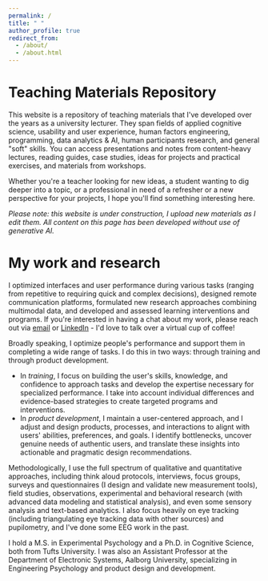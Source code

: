 ```yaml
---
permalink: /
title: " "
author_profile: true
redirect_from: 
  - /about/
  - /about.html
---
```


Teaching Materials Repository
======
This website is a repository of teaching materials that I've developed over the years as a university lecturer. They span fields of applied cognitive science, usability and user experience, human factors engineering, programming, data analytics & AI, human participants research, and general "soft" skills. You can access presentations and notes from content-heavy lectures, reading guides, case studies, ideas for projects and practical exercises, and materials from workshops. 

Whether you're a teacher looking for new ideas, a student wanting to dig deeper into a topic, or a professional in need of a refresher or a new perspective for your projects, I hope you'll find something interesting here. 

_Please note: this website is under construction, I upload new materials as I edit them. All content on this page has been developed without use of generative AI._

My work and research
======
I optimized interfaces and user performance during various tasks (ranging from repetitive to requiring quick and complex decisions), designed remote communication platforms, formulated new research approaches combining multimodal data, and developed and assessed learning interventions and programs. If you're interested in having a chat about my work, please reach out via [email](mailto:akaszowska@proton.me) or [LinkedIn](https://www.linkedin.com/in/akaszowska/) - I'd love to talk over a virtual cup of coffee! 

Broadly speaking, I optimize people's performance and support them in completing a wide range of tasks. I do this in two ways: through training and through product development. 
* In _training_, I focus on building the user's skills, knowledge, and confidence to approach tasks and develop the expertise necessary for specialized performance. I take into account individual differences and evidence-based strategies to create targeted programs and interventions.
* In _product development_, I maintain a user-centered approach, and I adjust and design products, processes, and interactions to alignt with users' abilities, preferences, and goals. I identify bottlenecks, uncover genuine needs of authentic users, and translate these insights into actionable and pragmatic design recommendations. 

Methodologically, I use the full spectrum of qualitative and quantitative approaches, including think aloud protocols, interviews, focus groups, surveys and questionnaires (I design and validate new measurement tools), field studies, observations, experimental and behavioral research (with advanced data modeling and statistical analysis), and even some sensory analysis and text-based analytics. I also focus heavily on eye tracking (including triangulating eye tracking data with other sources) and pupilometry, and I've done some EEG work in the past. 

I hold a M.S. in Experimental Psychology and a Ph.D. in Cognitive Science, both from Tufts University. I was also an Assistant Professor at the Department of Electronic Systems, Aalborg University, specializing in Engineering Psychology and product design and development.

